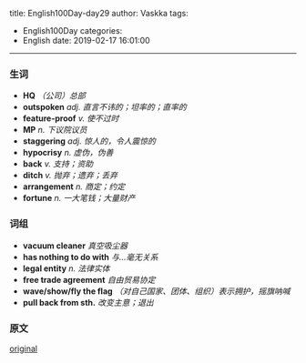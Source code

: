 title: English100Day-day29
author: Vaskka
tags:
  - English100Day
categories:
  - English
date: 2019-02-17 16:01:00
---
### 生词

+ **HQ** *（公司）总部*
+ **outspoken** *adj. 直言不讳的；坦率的；直率的*
+ **feature-proof** *v. 使不过时*
+ **MP** *n. 下议院议员*
+ **staggering** *adj. 惊人的，令人震惊的*
+ **hypocrisy** *n. 虚伪，伪善*
+ **back** *v. 支持；资助*
+ **ditch** *v. 抛弃；遗弃；丢弃*
+ **arrangement** *n. 商定；约定*
+ **fortune** *n. 一大笔钱；大量财产*

### 词组

+ **vacuum cleaner** *真空吸尘器*
+ **has nothing to do with** *与...毫无关系*
+ **legal entity** *n. 法律实体*
+ **free trade agreement** *自由贸易协定*
+ **wave/show/fly the flag** *（对自己国家、团体、组织）表示拥护，摇旗呐喊*
+ **pull back from sth.** *改变主意；退出*

### 原文

[original](https://www.theguardian.com/technology/2019/jan/22/dyson-to-move-company-hq-to-singapore)